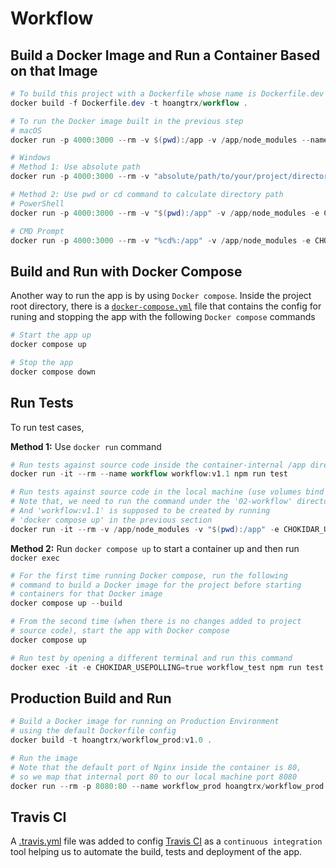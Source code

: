 # Workflow

## Build a Docker Image and Run a Container Based on that Image

```powershell
# To build this project with a Dockerfile whose name is Dockerfile.dev
docker build -f Dockerfile.dev -t hoangtrx/workflow .

# To run the Docker image built in the previous step
# macOS
docker run -p 4000:3000 --rm -v $(pwd):/app -v /app/node_modules --name workflow hoangtrx/workflow:v1.0

# Windows
# Method 1: Use absolute path
docker run -p 4000:3000 --rm -v "absolute/path/to/your/project/directory:/app" -v /app/node_modules -e CHOKIDAR_USEPOLLING=true --name workflow hoangtrx/workflow:v1.0

# Method 2: Use pwd or cd command to calculate directory path
# PowerShell
docker run -p 4000:3000 --rm -v "$(pwd):/app" -v /app/node_modules -e CHOKIDAR_USEPOLLING=true --name workflow hoangtrx/workflow:v1.0

# CMD Prompt
docker run -p 4000:3000 --rm -v "%cd%:/app" -v /app/node_modules -e CHOKIDAR_USEPOLLING=true --name workflow hoangtrx/workflow:v1.0
```

## Build and Run with Docker Compose

Another way to run the app is by using `Docker compose`. Inside the project root directory, there is a [`docker-compose.yml`](./docker-compose.yml) file that contains the config for runing and stopping the app with the following `Docker compose` commands

```powershell
# Start the app up
docker compose up

# Stop the app
docker compose down
```

## Run Tests

To run test cases,

**Method 1:** Use `docker run` command

```powershell
# Run tests against source code inside the container-internal /app directory
docker run -it --rm --name workflow workflow:v1.1 npm run test

# Run tests against source code in the local machine (use volumes bind mount)
# Note that, we need to run the command under the '02-workflow' directory.
# And 'workflow:v1.1' is supposed to be created by running
# 'docker compose up' in the previous section
docker run -it --rm -v /app/node_modules -v "$(pwd):/app" -e CHOKIDAR_USEPOLLING=true --name workflow workflow:v1.1 npm run test
```

**Method 2:** Run `docker compose up` to start a container up and then run `docker exec`

```powershell
# For the first time running Docker compose, run the following
# command to build a Docker image for the project before starting
# containers for that Docker image
docker compose up --build

# From the second time (when there is no changes added to project
# source code), start the app with Docker compose
docker compose up

# Run test by opening a different terminal and run this command
docker exec -it -e CHOKIDAR_USEPOLLING=true workflow_test npm run test
```

## Production Build and Run

```powershell
# Build a Docker image for running on Production Environment
# using the default Dockerfile config
docker build -t hoangtrx/workflow_prod:v1.0 .

# Run the image
# Note that the default port of Nginx inside the container is 80,
# so we map that internal port 80 to our local machine port 8080
docker run --rm -p 8080:80 --name workflow_prod hoangtrx/workflow_prod:v1.0
```

## Travis CI

A [.travis.yml](../.travis.yml) file was added to config [Travis CI](https://www.travis-ci.com/) as a `continuous integration` tool helping us to automate the build, tests and deployment of the app.

